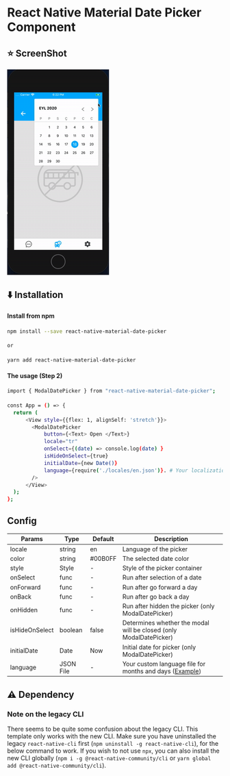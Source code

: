 # React Native Material Date Picker Component


## :star: ScreenShot

![](./assets/intro/ss1.gif)

## :arrow_down: Installation

#### Install from npm

```sh
npm install --save react-native-material-date-picker

or

yarn add react-native-material-date-picker
```



#### The usage (Step 2)

```sh
import { ModalDatePicker } from "react-native-material-date-picker";

const App = () => {
  return (             
      <View style={{flex: 1, alignSelf: 'stretch'}}>
        <ModalDatePicker 
            button={<Text> Open </Text>} 
            locale="tr" 
            onSelect={(date) => console.log(date) }
            isHideOnSelect={true}
            initialDate={new Date()}
            language={require('./locales/en.json')}. # Your localization file
        />             
      </View>
  );
};
```


##  Config

| Params | Type | Default | Description |
| --- | --- | --- | --- |
| locale | string | en | Language of the picker |
| color | string | #00B0FF | The selected date color |  
| style | Style | - | Style of the picker container |
| onSelect | func | - | Run after selection of a date |
| onForward | func | - | Run after go forward a day |
| onBack | func | - | Run after go back a day |
| onHidden | func | - | Run after hidden the picker (only ModalDatePicker) |
| isHideOnSelect | boolean | false | Determines whether the modal will be closed (only ModalDatePicker) |
| initialDate | Date | Now | Initial date for picker (only ModalDatePicker) |
| language | JSON File | - | Your custom language file for months and days (<a href="https://github.com/ilkerkesici/react-native-material-date-picker/blob/master/locales/tr.json">Example</a>) |




## :warning: Dependency

### Note on the legacy CLI
There seems to be quite some confusion about the legacy CLI. This template only works with the new CLI. Make sure you have uninstalled the legacy `react-native-cli` first (`npm uninstall -g react-native-cli`), for the below command to work. If you wish to not use `npx`, you can also install the new CLI globally (`npm i -g @react-native-community/cli` or `yarn global add @react-native-community/cli`).
